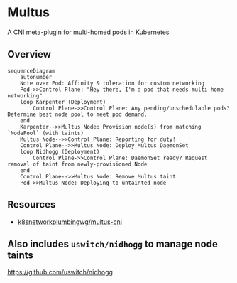 # Multus

A CNI meta-plugin for multi-homed pods in Kubernetes

## Overview

```mermaid
sequenceDiagram
    autonumber
    Note over Pod: Affinity & toleration for custom networking
    Pod->>Control Plane: "Hey there, I'm a pod that needs multi-home networking"
    loop Karpenter (Deployment)
        Control Plane->>Control Plane: Any pending/unschedulable pods? Determine best node pool to meet pod demand.
    end
    Karpenter-->>Multus Node: Provision node(s) from matching `NodePool` (with taints)
    Multus Node-->>Control Plane: Reporting for duty!
    Control Plane-->>Multus Node: Deploy Multus DaemonSet
    loop Nidhogg (Deployment)
        Control Plane->>Control Plane: DaemonSet ready? Request removal of taint from newly-provisioned Node
    end
    Control Plane-->>Multus Node: Remove Multus taint
    Pod->>Multus Node: Deploying to untainted node
```

## Resources

- [k8snetworkplumbingwg/multus-cni](https://github.com/k8snetworkplumbingwg/multus-cni)

## Also includes `uswitch/nidhogg` to manage node taints

https://github.com/uswitch/nidhogg
